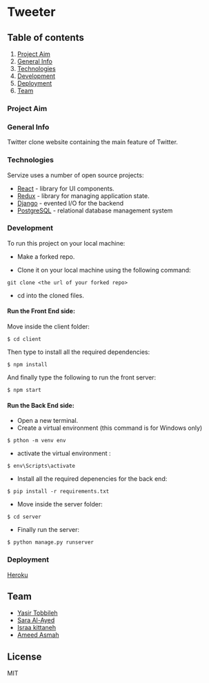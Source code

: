 # Tweeter

## Table of contents
1. [Project Aim](#project-aim)
1. [General Info](#general-info)
1. [Technologies](#technologies)
1. [Development](#development)
1. [Deployment](#deployment)
1. [Team](#team)
### Project Aim 

### General Info
Twitter clone website containing the main feature of Twitter.

### Technologies
Servize uses a number of open source projects:
* [React](https://reactjs.org/) - library for UI components.
* [Redux](https://redux.js.org/) - library for managing application state.
* [Django](https://www.djangoproject.com/) - evented I/O for the backend
* [PostgreSQL](https://www.postgresql.org/) - relational database management system

### Development
To run this project on your local machine:
* Make a forked repo.

* Clone it on your local machine using the following command:
```
git clone <the url of your forked repo>
```
* cd into the cloned files.
 #### Run the Front End side:
 Move inside the client folder:
```
$ cd client
```
Then type to install all the required dependencies:
```
$ npm install
```
And finally type the following to run the front server:
```
$ npm start
```
#### Run the Back End side:
* Open a new terminal.
* Create a virtual environment (this command is for Windows only)
```
$ pthon -m venv env
```
* activate the virtual environment :
```
$ env\Scripts\activate
```
* Install all the required depenencies for the back end:
```
$ pip install -r requirements.txt
```
* Move inside the server folder:
```
$ cd server
```
* Finally run the server:
```
$ python manage.py runserver
```

### Deployment 
[Heroku]()


## Team
- [Yasir Tobbileh](https://github.com/adamA113)
- [Sara Al-Ayed](https://github.com/sarara497)
- [Israa kittaneh](https://github.com/israakittaneh) 
- [Ameed Asmah](https://github.com/ameedasmah) 

License
---

MIT

